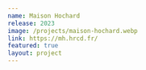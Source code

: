 ```yaml
---
name: Maison Hochard
release: 2023
image: /projects/maison-hochard.webp
link: https://mh.hrcd.fr/
featured: true
layout: project
---
```

